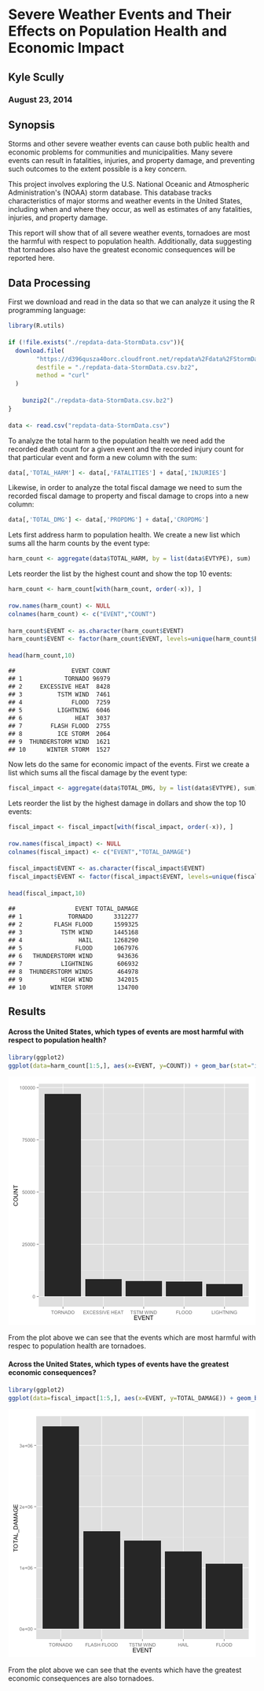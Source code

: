 
# Severe Weather Events and Their Effects on Population Health and Economic Impact
## Kyle Scully
### August 23, 2014

## Synopsis

Storms and other severe weather events can cause both public health and economic
problems for communities and municipalities. Many severe events can result in
fatalities, injuries, and property damage, and preventing such outcomes to the
extent possible is a key concern.

This project involves exploring the U.S. National Oceanic and Atmospheric
Administration's (NOAA) storm database. This database tracks characteristics of
major storms and weather events in the United States, including when and where
they occur, as well as estimates of any fatalities, injuries, and property
damage.

This report will show that of all severe weather events, tornadoes are most the
harmful with respect to population health.  Additionally, data suggesting that
tornadoes also have the greatest economic consequences will be reported
here.

## Data Processing
First we download and read in the data so that we can analyze it using the R programming language:


```r
library(R.utils)

if (!file.exists("./repdata-data-StormData.csv")){
  download.file(
		"https://d396qusza40orc.cloudfront.net/repdata%2Fdata%2FStormData.csv.bz2",
		destfile = "./repdata-data-StormData.csv.bz2",
		method = "curl"
  )

	bunzip2("./repdata-data-StormData.csv.bz2")
}

data <- read.csv("repdata-data-StormData.csv")
```

To analyze the total harm to the population health we need add the recorded death count for a given event and the recorded injury count for that particular event and form a new column with the sum:


```r
data[,'TOTAL_HARM'] <- data[,'FATALITIES'] + data[,'INJURIES']
```

Likewise, in order to analyze the total fiscal damage we need to sum the recorded fiscal damage to property and fiscal damage to crops into a new column:


```r
data[,'TOTAL_DMG'] <- data[,'PROPDMG'] + data[,'CROPDMG']
```

Lets first address harm to population health.  We create a new list which sums all the harm counts by the event type:


```r
harm_count <- aggregate(data$TOTAL_HARM, by = list(data$EVTYPE), sum)
```

Lets reorder the list by the highest count and show the top 10 events:


```r
harm_count <- harm_count[with(harm_count, order(-x)), ]

row.names(harm_count) <- NULL
colnames(harm_count) <- c("EVENT","COUNT")

harm_count$EVENT <- as.character(harm_count$EVENT)
harm_count$EVENT <- factor(harm_count$EVENT, levels=unique(harm_count$EVENT))

head(harm_count,10)
```

```
##                EVENT COUNT
## 1            TORNADO 96979
## 2     EXCESSIVE HEAT  8428
## 3          TSTM WIND  7461
## 4              FLOOD  7259
## 5          LIGHTNING  6046
## 6               HEAT  3037
## 7        FLASH FLOOD  2755
## 8          ICE STORM  2064
## 9  THUNDERSTORM WIND  1621
## 10      WINTER STORM  1527
```

Now lets do the same for economic impact of the events.  First we create a list which sums all the fiscal damage by the event type:


```r
fiscal_impact <- aggregate(data$TOTAL_DMG, by = list(data$EVTYPE), sum)
```

Lets reorder the list by the highest damage in dollars and show the top 10 events:


```r
fiscal_impact <- fiscal_impact[with(fiscal_impact, order(-x)), ]

row.names(fiscal_impact) <- NULL
colnames(fiscal_impact) <- c("EVENT","TOTAL_DAMAGE")

fiscal_impact$EVENT <- as.character(fiscal_impact$EVENT)
fiscal_impact$EVENT <- factor(fiscal_impact$EVENT, levels=unique(fiscal_impact$EVENT))

head(fiscal_impact,10)
```

```
##                 EVENT TOTAL_DAMAGE
## 1             TORNADO      3312277
## 2         FLASH FLOOD      1599325
## 3           TSTM WIND      1445168
## 4                HAIL      1268290
## 5               FLOOD      1067976
## 6   THUNDERSTORM WIND       943636
## 7           LIGHTNING       606932
## 8  THUNDERSTORM WINDS       464978
## 9           HIGH WIND       342015
## 10       WINTER STORM       134700
```

## Results

#### Across the United States, which types of events are most harmful with respect to population health?


```r
library(ggplot2)
ggplot(data=harm_count[1:5,], aes(x=EVENT, y=COUNT)) + geom_bar(stat="identity")
```

![plot of chunk unnamed-chunk-8](figure/unnamed-chunk-8.png) 

From the plot above we can see that the events which are most harmful with respec to population health are tornadoes.

#### Across the United States, which types of events have the greatest economic consequences?

```r
library(ggplot2)
ggplot(data=fiscal_impact[1:5,], aes(x=EVENT, y=TOTAL_DAMAGE)) + geom_bar(stat="identity")
```

![plot of chunk unnamed-chunk-9](figure/unnamed-chunk-9.png) 

From the plot above we can see that the events which have the greatest economic consequences are also tornadoes.
